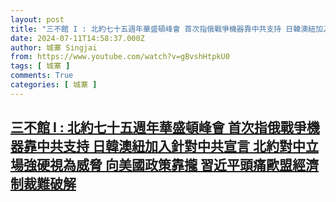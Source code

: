 ```yaml
---
layout: post
title: "三不館 I : 北約七十五週年華盛頓峰會 首次指俄戰爭機器靠中共支持 日韓澳紐加入針對中共宣言 北約對中立場強硬視為威脅 向美國政策靠攏 習近平頭痛歐盟經濟制裁難破解"
date: 2024-07-11T14:58:37.000Z
author: 城寨 Singjai
from: https://www.youtube.com/watch?v=gBvshHtpkU0
tags: [ 城寨 ]
comments: True
categories: [ 城寨 ]
---
```

<!--1720709917000-->
[三不館 I : 北約七十五週年華盛頓峰會 首次指俄戰爭機器靠中共支持 日韓澳紐加入針對中共宣言 北約對中立場強硬視為威脅 向美國政策靠攏 習近平頭痛歐盟經濟制裁難破解](https://www.youtube.com/watch?v=gBvshHtpkU0)
------

<div>

</div>
